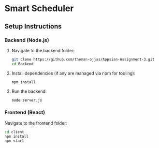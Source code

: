 # Smart Scheduler

## Setup Instructions

### Backend (Node.js)

1. Navigate to the backend folder:
   ```bash
   git clone https://github.com/theman-ojjas/Appsian-Assignment-3.git
   cd Backend
   
2. Install dependencies (if any are managed via npm for tooling):

   ```bash
   npm install


4. Run the backend:

   ```bash
   node server.js

### Frontend (React)
Navigate to the frontend folder:

```bash
cd client
npm install
npm start

